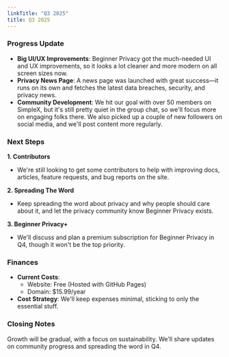 ```yaml
---
linkTitle: "Q3 2025"
title: Q3 2025
---
```

### Progress Update
- **Big UI/UX Improvements**: Beginner Privacy got the much-needed UI and UX improvements, so it looks a lot cleaner and more modern on all screen sizes now.
- **Privacy News Page**: A news page was launched with great success—it runs on its own and fetches the latest data breaches, security, and privacy news.
- **Community Development**: We hit our goal with over 50 members on SimpleX, but it's still pretty quiet in the group chat, so we'll focus more on engaging folks there. We also picked up a couple of new followers on social media, and we'll post content more regularly.

### Next Steps
**1. Contributors**
- We're still looking to get some contributors to help with improving docs, articles, feature requests, and bug reports on the site.

**2. Spreading The Word**
- Keep spreading the word about privacy and why people should care about it, and let the privacy community know Beginner Privacy exists.

**3. Beginner Privacy+**
- We'll discuss and plan a premium subscription for Beginner Privacy in Q4, though it won't be the top priority.

### Finances  
- **Current Costs**:
  - Website: Free (Hosted with GitHub Pages)
  - Domain: $15.99/year
- **Cost Strategy**: We'll keep expenses minimal, sticking to only the essential stuff.

### Closing Notes  
Growth will be gradual, with a focus on sustainability. We'll share updates on community progress and spreading the word in Q4.